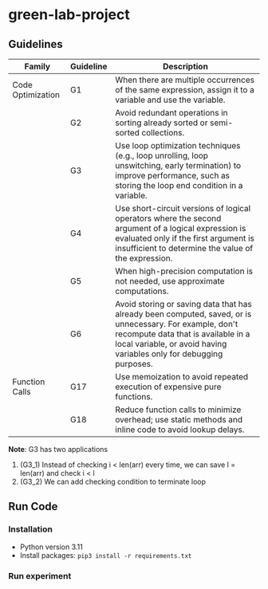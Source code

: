 # green-lab-project

## Guidelines

| Family          | Guideline | Description |
|-----------------|-----------|-------------|
| Code Optimization | G1  | When there are multiple occurrences of the same expression, assign it to a variable and use the variable. |
|                 | G2  | Avoid redundant operations in sorting already sorted or semi-sorted collections. |
|                 | G3  | Use loop optimization techniques (e.g., loop unrolling, loop unswitching, early termination) to improve performance, such as storing the loop end condition in a variable. |
|                 | G4  | Use short-circuit versions of logical operators where the second argument of a logical expression is evaluated only if the first argument is insufficient to determine the value of the expression. |
|                 | G5  | When high-precision computation is not needed, use approximate computations. |
|                 | G6  | Avoid storing or saving data that has already been computed, saved, or is unnecessary. For example, don't recompute data that is available in a local variable, or avoid having variables only for debugging purposes. |
| Function Calls  | G17 | Use memoization to avoid repeated execution of expensive pure functions. |
|                 | G18 | Reduce function calls to minimize overhead; use static methods and inline code to avoid lookup delays. |

**Note**: G3 has two applications
1. (G3_1) Instead of checking i < len(arr) every time, we can save l = len(arr) and check i < l
2. (G3_2) We can add checking condition to terminate loop

## Run Code

### Installation

- Python version 3.11
- Install packages: `pip3 install -r requirements.txt`

### Run experiment
